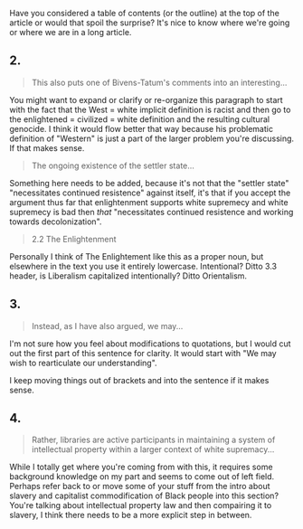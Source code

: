 Have you considered a table of contents (or the outline) at the top of the article or would that spoil the surprise?  It's nice to know where we're going or where we are in a long article.

## 2. 

>This also puts one of Bivens-Tatum's comments into an interesting...

You might want to expand or clarify or re-organize this paragraph to start with the fact that the West = white implicit definition is racist and then go to the enlightened = civilized = white definition and the resulting cultural genocide.  I think it would flow better that way because his problematic definition of "Western" is just a part of the larger problem you're discussing.  If that makes sense.

>The ongoing existence of the settler state...

Something here needs to be added, because it's not that the "settler state" "necessitates continued resistence" against itself, it's that if you accept the argument thus far that enlightenment supports white supremecy and white supremecy is bad then *that* "necessitates continued resistence and working towards decolonization".

>2.2 The Enlightenment

Personally I think of The Enlightement like this as a proper noun, but elsewhere in the text you use it entirely lowercase.  Intentional?  Ditto 3.3 header, is Liberalism capitalized intentionally?  Ditto Orientalism.

## 3.

>Instead, as I have also argued, we may...

I'm not sure how you feel about modifications to quotations, but I would cut out the first part of this sentence for clarity.  It would start with "We may wish to rearticulate our understanding".

I keep moving things out of brackets and into the sentence if it makes sense.

## 4.

>Rather, libraries are active participants in maintaining a system of intellectual property within a larger context of white supremacy...

While I totally get where you're coming from with this, it requires some background knowledge on my part and seems to come out of left field.  Perhaps refer back to or move some of your stuff from the intro about slavery and capitalist commodification of Black people into this section?  You're talking about intellectual property law and then compairing it to slavery, I think there needs to be a more explicit step in between.